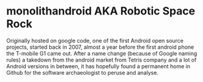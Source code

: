 # monolithandroid AKA Robotic Space Rock

Originally hosted on google code, one of the first Android open source projects, started back in 2007, almost a year before the first android phone the T-mobile G1 came out. After a name change (because of Google naming rules) a takedown from the android market from Tetris company and a lot of Android versions in between, it has hopefully found a permanent home in Github for the software archaeologist to peruse and analyse.
